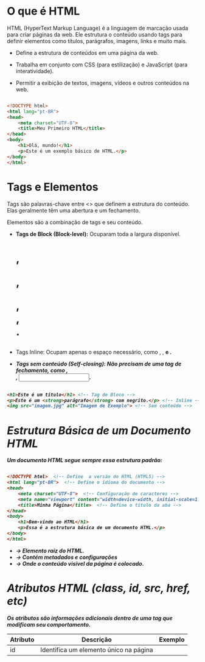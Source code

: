 # O que é HTML

HTML (HyperText Markup Language) é a linguagem de marcação usada para criar páginas da web. Ele estrutura o conteúdo usando tags para definir elementos como títulos, parágrafos, imagens, links e muito mais.

- Define a estrutura de conteúdos em uma página da web.

- Trabalha em conjunto com CSS (para estilização) e JavaScript (para interatividade).

- Permitir a exibição de textos, imagens, vídeos e outros conteúdos na web.

``` HTML

<!DOCTYPE html>
<html lang="pt-BR">
<head>
    <meta charset="UTF-8">
    <title>Meu Primeiro HTML</title>
</head>
<body>
    <h1>Olá, mundo!</h1>
    <p>Este é um exemplo básico de HTML.</p>
</body>
</html>

```

# Tags e Elementos

Tags são palavras-chave entre <> que definem a estrutura do conteúdo. Elas geralmente têm uma abertura e um fechamento.

Elementos são a combinação de tags e seu conteúdo.

- **Tags de Block (Block-level):** Ocuparam toda a largura disponível. <h1>, <p>, <div>, <section>, <article>.

- Tags Inline: Ocupam apenas o espaço necessário, como <span>, <a>, <strong> e <em>.

- Tags sem conteúdo (Self-closing): Não precisam de uma tag de fechamento, como <img>, <br>, <input>.

``` HTML

<h1>Este é um título</h1> <!-- Tag de Bloco -->
<p>Este é um <strong>parágrafo</strong> com negrito.</p> <!-- Inline -->
<img src="imagem.jpg" alt="Imagem de Exemplo"> <!-- Sem conteúdo -->

```

# Estrutura Básica de um Documento HTML

Um documento HTML segue sempre essa estrutura padrão:

``` HTML

<!DOCTYPE html>  <!-- Define  a versão do HTML (HTML5) -->
<html lang="pt-BR">  <!-- Define o idioma do documento -->
<head>
    <meta charset="UTF-8">  <!-- Configuração de caracteres -->
    <meta name="viewport" content="width=device-width, initial-scale=1.0">  <!-- Ajusta para dispositivos móveis -->
    <title>Minha Página</title>  <!-- Define o título da aba -->
</head>
<body>
    <h1>Bem-vindo ao HTML</h1>
    <p>Essa é a estrutura básica de um documento HTML.</p>
</body>
</html>

```

- <html> -> Elemento raiz do HTML.

- <head> -> Contém metadados e configurações

- <body> -> Onde o conteúdo visível da página é colocado.

# Atributos HTML (class, id, src, href, etc)

Os atributos são informações adicionais dentro de uma tag que modificam seu comportamento.

| Atributo | Descrição                              | Exemplo |
|----------|----------------------------------------|---------|
| id       | Identifica um elemento único na página |